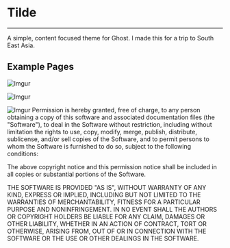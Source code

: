 # Tilde
---

A simple, content focused theme for Ghost. I made this for a trip to South East Asia.

Example Pages
---
![Imgur](http://i.imgur.com/oPkUr5B.jpg)

![Imgur](http://i.imgur.com/dKqulkv.png)

![Imgur](http://i.imgur.com/hjJ1TNK.png)
Permission is hereby granted, free of charge, to any person obtaining a copy of this software and associated documentation files (the "Software"), to deal in the Software without restriction, including without limitation the rights to use, copy, modify, merge, publish, distribute, sublicense, and/or sell copies of the Software, and to permit persons to whom the Software is furnished to do so, subject to the following conditions:

The above copyright notice and this permission notice shall be included in all copies or substantial portions of the Software.

THE SOFTWARE IS PROVIDED "AS IS", WITHOUT WARRANTY OF ANY KIND, EXPRESS OR IMPLIED, INCLUDING BUT NOT LIMITED TO THE WARRANTIES OF MERCHANTABILITY, FITNESS FOR A PARTICULAR PURPOSE AND
NONINFRINGEMENT. IN NO EVENT SHALL THE AUTHORS OR COPYRIGHT HOLDERS BE LIABLE FOR ANY CLAIM, DAMAGES OR OTHER LIABILITY, WHETHER IN AN ACTION OF CONTRACT, TORT OR OTHERWISE, ARISING FROM, OUT OF OR IN CONNECTION WITH THE SOFTWARE OR THE USE OR OTHER DEALINGS IN THE SOFTWARE.
